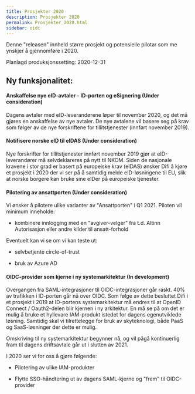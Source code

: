 ```yaml
---
title: Prosjekter 2020
description: Prosjekter 2020
permalink: Prosjekter_2020.html
sidebar: oidc
---
```



Denne "releasen" innheld større prosjekt og potensielle pilotar som me ynskjer å gjennomføre i 2020.



Planlagd produksjonssetting: 2020-12-31

## Ny funksjonalitet:


#### Anskaffelse nye eID-avtaler - ID-porten og eSignering (Under consideration)

Dagens avtaler med eID-leverandørene løper til november 2020, og det må gjøres en anskaffelse av nye avtaler. De nye avtalene vil basere seg på krav som følger av de nye forskriftene for tillitstjenester (innført november 2019).




#### Notifisere norske eID til eIDAS (Under consideration)

Nye forskrifter for tillitstjenester innført november 2019 gjør at eID-leverandører må selvdeklareres på nytt til NKOM. Siden de nasjonale kravene i stor grad er basert på europeiske krav (eIDAS) ønsker Difi å kjøre et prosjekt i 2020 der vi ser på å samtidig melde eID-løsningene til EU, slik at norske borgere kan bruke sine eIDer på europeiske tjenester.




#### Pilotering av ansattporten (Under consideration)

Vi ønsker å pilotere ulike varianter av "Ansattporten" i Q1 2021. Piloten vil minimum inneholde:

- kombinere innlogging med en "avgiver-velger" fra t.d. Altinn Autorisasjon eller andre kilder til ansatt-forhold

Eventuelt kan vi se om vi kan teste ut:

- selvbetjente circle-of-trust 

- bruk av Azure AD




#### OIDC-provider som kjerne i ny systemarkitektur (In development)

Overgangen fra SAML-integrasjoner til OIDC-integrasjoner går raskt. 40% av trafikken i ID-porten går nå over OIDC. Som følge av dette besluttet Difi i et prosjekt i 2019 at ID-portens systemarkitektur må endres til at OpenID Connect / Oauth2-delen blir kjernen i ny arkitektur. En må se på om det er mulig å bruke et hyllevare IAM-produkt istedet for dagens egenutviklede løsning. Samtidig skal vi tilrettelegge for bruk av skyteknologi, både PaaS og SaaS-løsninger der dette er mulig.

Omskriving til ny systemarkitektur begynner nå, og vil pågå kontinuerlig fram til dagens driftsavtale går ut i slutten av 2021.

I 2020 ser vi for oss å gjøre følgende:

- Pilotering av ulike IAM-produkter

- Flytte SSO-håndtering ut av dagens SAML-kjerne og "frem" til OIDC-provider

